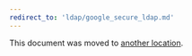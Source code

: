 ```yaml
---
redirect_to: 'ldap/google_secure_ldap.md'
---
```


This document was moved to [another location](ldap/google_secure_ldap.md).
